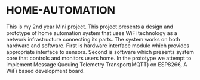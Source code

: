 # HOME-AUTOMATION
This is my 2nd year Mini project.
This project presents a design and prototype of home automation system that uses WiFi technology as a network infrastructure connecting its parts. 
The system works on both hardware and software. 
First is hardware interface module which provides appropriate interface to sensors. 
Second is software which presents system core that controls and monitors users home.
In the prototype we attempt to implement Message Queuing Telemetry Transport(MQTT) on ESP8266, A WiFi based  development board.
